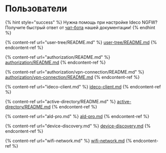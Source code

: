 # Пользователи

{% hint style="success" %}
Нужна помощь при настройке Ideco NGFW? Получите быстрый ответ от [чат-бота](https://gpt-docs.ideco.ru/) нашей документации!
{% endhint %}

{% content-ref url="user-tree/README.md" %}
[user-tree/README.md](user-tree/README.md)
{% endcontent-ref %}

{% content-ref url="authorization/README.md" %}
[authorization/README.md](authorization/README.md)
{% endcontent-ref %}

{% content-ref url="authorization/vpn-connection/README.md" %}
[authorization/vpn-connection/README.md](authorization/vpn-connection/README.md)
{% endcontent-ref %}

{% content-ref url="ideco-client.md" %}
[ideco-client.md](ideco-client.md)
{% endcontent-ref %}

{% content-ref url="active-directory/README.md" %}
[active-directory/README.md](active-directory/README.md)
{% endcontent-ref %}

{% content-ref url="ald-pro.md" %}
[ald-pro.md](ald-pro.md)
{% endcontent-ref %}

{% content-ref url="device-discovery.md" %}
[device-discovery.md](device-discovery.md)
{% endcontent-ref %}

{% content-ref url="wifi-network.md" %}
[wifi-network.md](wifi-network.md)
{% endcontent-ref %}
